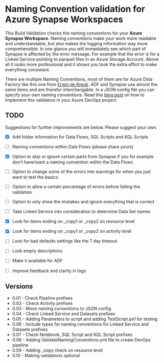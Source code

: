 # Naming Convention validation for Azure Synapse Workspaces
This Build Validation checks the naming conventions for your **Azure Synapse Workspace**. Naming conventions make your work more readable and understandable, but also makes the logging information way more comprehensible. In one glance you will immediately see which part of Synapse is affected by the error message. For example that the error is for a Linked Service pointing to parquet files in an Azure Storage Account. Above all it looks more professional and it shows you took the extra effort to make everything consistant.

There are multiple Naming Conventions, most of them are for Azure Data Factory like this one from [Erwin de Kreuk](https://erwindekreuk.com/2020/07/azure-data-factory-naming-conventions/). ADF and Synapse use almost the same items and are therefor interchangable. In a JSON config file you can specify your own naming conventions. Read this [blog post](https://microsoft-bitools.blogspot.com/2023/05/synapse-automatically-check-naming.html) on how to implement this validation in your Azure DevOps project.

## TODO
Suggestions for further improvements are below. Please suggest your own.
- [x] Add folder information for Data Flows, SQL Scripts and KQL Scripts
- [ ] Naming conventions within Data Flows (please share yours)
- [x] Option to skip or ignore certain parts from Synapse if you for example don't have/want a naming convention within the Data Flows
- [ ] Option to change some of the errors into warnings for when you just want to test the basics
- [ ] Option to allow a certain percentage of errors before failing the validation
- [ ] Option to only show the mistakes and ignore everything that is correct
- [ ] Take Linked Service into consideration to determine Data Set names
- [x] Look for items ending on _copy1 or _copy2 on resource level
- [x] Look for items ending on _copy1 or _copy2 on activity level
- [ ] Look for bad defaults settings like the 7 day timeout
- [ ] Look empty descriptions
- [ ] Make it available for ADF
- [ ] Improve feedback and clarity in logs


## Versions
- 0.01 - Check Pipeline prefixes
- 0.02 - Check Activity prefixes
- 0.03 - Move naming conventions to JSON config
- 0.04 - Check Linked Service and Datasets prefixes
- 0.05 - Adding Parameters to script and adding TestScript.ps1 for testing
- 0.06 - Include types for naming conventions for Linked Service and Datasets prefixes
- 0.07 - Check Notebook, SQL Script and KQL Script prefixes
- 0.08 - Adding ValidateNamingConventions.yml file to create DevOps pipeline
- 0.09 - Adding _copy check on resource level
- 0.10 - Making validations optional
